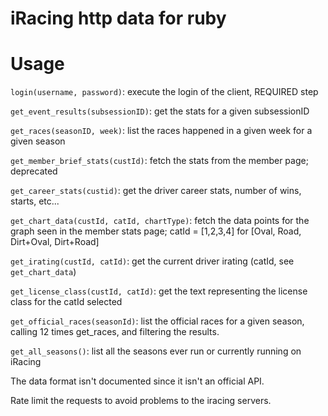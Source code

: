 iRacing http data for ruby
==========================

# Usage

`login(username, password)`: execute the login of the client, REQUIRED step

`get_event_results(subsessionID)`: get the stats for a given subsessionID

`get_races(seasonID, week)`: list the races happened in a given week for a given season

`get_member_brief_stats(custId)`: fetch the stats from the member page; deprecated

`get_career_stats(custid)`: get the driver career stats, number of wins, starts, etc...

`get_chart_data(custId, catId, chartType)`: fetch the data points for the graph seen in the member stats page; catId = [1,2,3,4] for [Oval, Road, Dirt+Oval, Dirt+Road]

`get_irating(custId, catId)`: get the current driver irating (catId, see `get_chart_data`)

`get_license_class(custId, catId)`: get the text representing the license class for the catId selected

`get_official_races(seasonId)`: list the official races for a given season, calling 12 times get_races, and filtering the results.

`get_all_seasons()`: list all the seasons ever run or currently running on iRacing

The data format isn't documented since it isn't an official API.

Rate limit the requests to avoid problems to the iracing servers.


